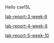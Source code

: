 Hello cse15L


[lab-report-3-week-6](https://kyy006.github.io/cse15l-lab-reports/lab-report-3-week-6.html)


[lab-report-4-week-8](https://kyy006.github.io/cse15l-lab-reports/lab-report-4-week-8.html)


[lab-report-5-week-10](https://kyy006.github.io/cse15l-lab-reports/lab-report-5-week-10.html)
